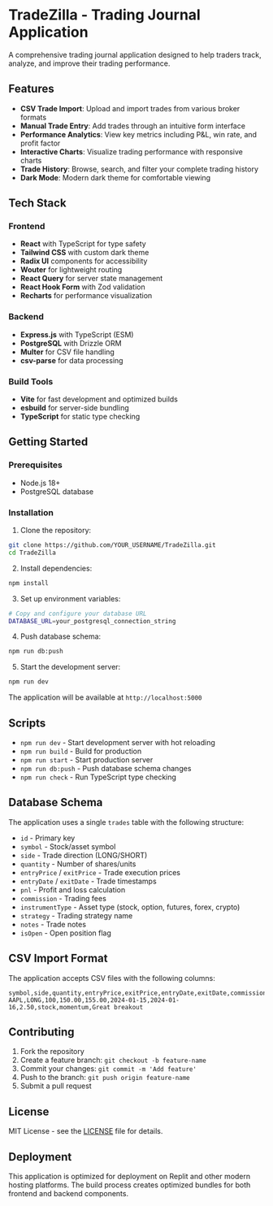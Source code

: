 # TradeZilla - Trading Journal Application

A comprehensive trading journal application designed to help traders track, analyze, and improve their trading performance.

## Features

- **CSV Trade Import**: Upload and import trades from various broker formats
- **Manual Trade Entry**: Add trades through an intuitive form interface
- **Performance Analytics**: View key metrics including P&L, win rate, and profit factor
- **Interactive Charts**: Visualize trading performance with responsive charts
- **Trade History**: Browse, search, and filter your complete trading history
- **Dark Mode**: Modern dark theme for comfortable viewing

## Tech Stack

### Frontend
- **React** with TypeScript for type safety
- **Tailwind CSS** with custom dark theme
- **Radix UI** components for accessibility
- **Wouter** for lightweight routing
- **React Query** for server state management
- **React Hook Form** with Zod validation
- **Recharts** for performance visualization

### Backend
- **Express.js** with TypeScript (ESM)
- **PostgreSQL** with Drizzle ORM
- **Multer** for CSV file handling
- **csv-parse** for data processing

### Build Tools
- **Vite** for fast development and optimized builds
- **esbuild** for server-side bundling
- **TypeScript** for static type checking

## Getting Started

### Prerequisites
- Node.js 18+ 
- PostgreSQL database

### Installation

1. Clone the repository:
```bash
git clone https://github.com/YOUR_USERNAME/TradeZilla.git
cd TradeZilla
```

2. Install dependencies:
```bash
npm install
```

3. Set up environment variables:
```bash
# Copy and configure your database URL
DATABASE_URL=your_postgresql_connection_string
```

4. Push database schema:
```bash
npm run db:push
```

5. Start the development server:
```bash
npm run dev
```

The application will be available at `http://localhost:5000`

## Scripts

- `npm run dev` - Start development server with hot reloading
- `npm run build` - Build for production
- `npm run start` - Start production server
- `npm run db:push` - Push database schema changes
- `npm run check` - Run TypeScript type checking

## Database Schema

The application uses a single `trades` table with the following structure:

- `id` - Primary key
- `symbol` - Stock/asset symbol
- `side` - Trade direction (LONG/SHORT)
- `quantity` - Number of shares/units
- `entryPrice` / `exitPrice` - Trade execution prices
- `entryDate` / `exitDate` - Trade timestamps
- `pnl` - Profit and loss calculation
- `commission` - Trading fees
- `instrumentType` - Asset type (stock, option, futures, forex, crypto)
- `strategy` - Trading strategy name
- `notes` - Trade notes
- `isOpen` - Open position flag

## CSV Import Format

The application accepts CSV files with the following columns:

```csv
symbol,side,quantity,entryPrice,exitPrice,entryDate,exitDate,commission,instrumentType,strategy,notes
AAPL,LONG,100,150.00,155.00,2024-01-15,2024-01-16,2.50,stock,momentum,Great breakout
```

## Contributing

1. Fork the repository
2. Create a feature branch: `git checkout -b feature-name`
3. Commit your changes: `git commit -m 'Add feature'`
4. Push to the branch: `git push origin feature-name`
5. Submit a pull request

## License

MIT License - see the [LICENSE](LICENSE) file for details.

## Deployment

This application is optimized for deployment on Replit and other modern hosting platforms. The build process creates optimized bundles for both frontend and backend components.